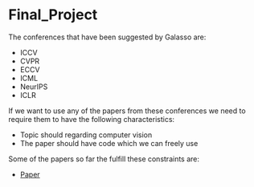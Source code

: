 # Final_Project

The conferences that have been suggested by Galasso are:

 - ICCV
 - CVPR
 - ECCV
 - ICML
 - NeurIPS
 - ICLR

If we want to use any of the papers from these conferences we need to require them to have the following characteristics:

 - Topic should regarding computer vision
 - The paper should have code which we can freely use

Some of the papers so far the fulfill these constraints are:

 - [Paper](https://openaccess.thecvf.com/content/ICCV2021/papers/Wang_Pyramid_Vision_Transformer_A_Versatile_Backbone_for_Dense_Prediction_Without_ICCV_2021_paper.pdf)